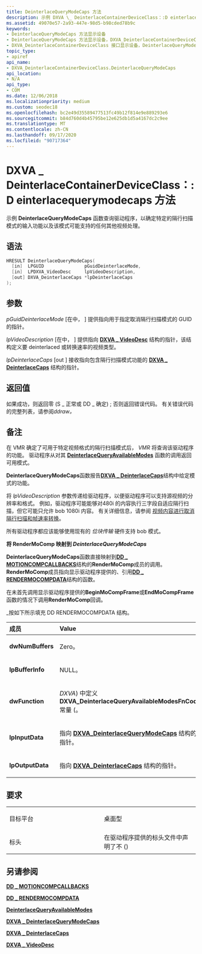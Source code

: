 ```yaml
---
title: DeinterlaceQueryModeCaps 方法
description: 示例 DXVA \_ DeinterlaceContainerDeviceClass：:D einterlacequerymodecaps 函数查询驱动程序，以确定特定取消隔行扫描模式的输入功能以及该模式可能支持的任何其他视频处理。
ms.assetid: 49070e57-2a93-447e-98d5-b98cded78b9c
keywords:
- DeinterlaceQueryModeCaps 方法显示设备
- DeinterlaceQueryModeCaps 方法显示设备，DXVA_DeinterlaceContainerDeviceClass 接口
- DXVA_DeinterlaceContainerDeviceClass 接口显示设备，DeinterlaceQueryModeCaps 方法
topic_type:
- apiref
api_name:
- DXVA_DeinterlaceContainerDeviceClass.DeinterlaceQueryModeCaps
api_location:
- N/A
api_type:
- COM
ms.date: 12/06/2018
ms.localizationpriority: medium
ms.custom: seodec18
ms.openlocfilehash: bc2e49d35589477513fc49b12f814e9e889293e6
ms.sourcegitcommit: b84d760d4b45795be12e625db1d5a4167dc2c9ee
ms.translationtype: MT
ms.contentlocale: zh-CN
ms.lasthandoff: 09/17/2020
ms.locfileid: "90717364"
---
```

# <a name="dxva_deinterlacecontainerdeviceclassdeinterlacequerymodecaps-method"></a>DXVA \_ DeinterlaceContainerDeviceClass：:D einterlacequerymodecaps 方法


示例 **DeinterlaceQueryModeCaps** 函数查询驱动程序，以确定特定的隔行扫描模式的输入功能以及该模式可能支持的任何其他视频处理。

<a name="syntax"></a>语法
------

```cpp
HRESULT DeinterlaceQueryModeCaps(
  [in]  LPGUID               pGuidDeinterlaceMode,
  [in]  LPDXVA_VideoDesc     lpVideoDescription,
  [out] DXVA_DeinterlaceCaps *lpDeinterlaceCaps
);
```

<a name="parameters"></a>参数
----------

*pGuidDeinterlaceMode* \[在中， \] 提供指向用于指定取消隔行扫描模式的 GUID 的指针。

*lpVideoDescription* \[在中， \] 提供指向 [**DXVA \_ VideoDesc**](/windows-hardware/drivers/ddi/dxva/ns-dxva-_dxva_videodesc) 结构的指针，该结构定义要 deinterlaced 或转换速率的视频类型。

*lpDeinterlaceCaps* \[out \] 接收指向包含隔行扫描模式功能的 [**DXVA \_ DeinterlaceCaps**](/windows-hardware/drivers/ddi/dxva/ns-dxva-_dxva_deinterlacecaps) 结构的指针。

<a name="return-value"></a>返回值
------------

如果成功，则返回零 (S \_ 正常或 DD \_ 确定) ; 否则返回错误代码。 有关错误代码的完整列表，请参阅*ddraw。*

<a name="remarks"></a>备注
-------

在 VMR 确定了可用于特定视频格式的隔行扫描模式后， *VMR* 将查询该驱动程序的功能。 驱动程序从对其 [**DeinterlaceQueryAvailableModes**](dxva-deinterlacecontainerdeviceclass-deinterlacequeryavailablemodes.md) 函数的调用返回可用模式。

**DeinterlaceQueryModeCaps**函数报告[**DXVA \_ DeinterlaceCaps**](/windows-hardware/drivers/ddi/dxva/ns-dxva-_dxva_deinterlacecaps)结构中给定模式的功能。

将 *lpVideoDescription* 参数传递给驱动程序，以便驱动程序可以支持源视频的分辨率和格式。 例如，驱动程序可能能够对480i 的内容执行三字段自适应隔行扫描，但它可能只允许 bob 1080i 内容。 有关详细信息，请参阅 [视频内容进行取消隔行扫描和帧速率转换](./video-content-for-deinterlace-and-frame-rate-conversion.md)。

所有驱动程序都应该能够使用现有的 *位块传输* 硬件支持 bob 模式。

**将 RenderMoComp 映射到 *DeinterlaceQueryModeCaps***

**DeinterlaceQueryModeCaps**函数直接映射到[**DD \_ MOTIONCOMPCALLBACKS**](/windows/win32/api/ddrawint/ns-ddrawint-dd_motioncompcallbacks)结构的**RenderMoComp**成员的调用。 **RenderMoComp**成员指向显示驱动程序提供的、引用[**DD \_ RENDERMOCOMPDATA**](/windows/win32/api/ddrawint/ns-ddrawint-_dd_rendermocompdata)结构的函数。

在未首先调用显示驱动程序提供的**BeginMoCompFrame**或**EndMoCompFrame**函数的情况下调用**RenderMoComp**回调。

\_按如下所示填充 DD RENDERMOCOMPDATA 结构。

<table>
<colgroup>
<col width="50%" />
<col width="50%" />
</colgroup>
<thead>
<tr class="header">
<th align="left">成员</th>
<th align="left">Value</th>
</tr>
</thead>
<tbody>
<tr class="odd">
<td align="left"><p><strong>dwNumBuffers</strong></p></td>
<td align="left"><p>Zero。</p></td>
</tr>
<tr class="even">
<td align="left"><p><strong>lpBufferInfo</strong></p></td>
<td align="left"><p>NULL。</p></td>
</tr>
<tr class="odd">
<td align="left"><p><strong>dwFunction</strong></p></td>
<td align="left"><p><em>DXVA</em>) 中定义<strong>DXVA_DeinterlaceQueryAvailableModesFnCode</strong>常量 (。</p></td>
</tr>
<tr class="even">
<td align="left"><p><strong>lpInputData</strong></p></td>
<td align="left"><p>指向 <a href="/windows-hardware/drivers/ddi/dxva/ns-dxva-_dxva_deinterlacequerymodecaps" data-raw-source="[&lt;strong&gt;DXVA_DeinterlaceQueryModeCaps&lt;/strong&gt;](/windows-hardware/drivers/ddi/dxva/ns-dxva-_dxva_deinterlacequerymodecaps)"><strong>DXVA_DeinterlaceQueryModeCaps</strong></a> 结构的指针。</p></td>
</tr>
<tr class="odd">
<td align="left"><p><strong>lpOutputData</strong></p></td>
<td align="left"><p>指向 <a href="/windows-hardware/drivers/ddi/dxva/ns-dxva-_dxva_deinterlacecaps" data-raw-source="[&lt;strong&gt;DXVA_DeinterlaceCaps&lt;/strong&gt;](/windows-hardware/drivers/ddi/dxva/ns-dxva-_dxva_deinterlacecaps)"><strong>DXVA_DeinterlaceCaps</strong></a> 结构的指针。</p></td>
</tr>
</tbody>
</table>

 

<a name="requirements"></a>要求
------------

<table>
<colgroup>
<col width="50%" />
<col width="50%" />
</colgroup>
<tbody>
<tr class="odd">
<td align="left"><p>目标平台</p></td>
<td align="left">桌面型</td>
</tr>
<tr class="even">
<td align="left"><p>标头</p></td>
<td align="left">在驱动程序提供的标头文件中声明了不 () </td>
</tr>
</tbody>
</table>

## <a name="span-idsee_alsospansee-also"></a><span id="see_also"></span>另请参阅


[**DD \_ MOTIONCOMPCALLBACKS**](/windows/win32/api/ddrawint/ns-ddrawint-dd_motioncompcallbacks)

[**DD \_ RENDERMOCOMPDATA**](/windows/win32/api/ddrawint/ns-ddrawint-_dd_rendermocompdata)

[**DeinterlaceQueryAvailableModes**](dxva-deinterlacecontainerdeviceclass-deinterlacequeryavailablemodes.md)

[**DXVA \_ DeinterlaceQueryModeCaps**](/windows-hardware/drivers/ddi/dxva/ns-dxva-_dxva_deinterlacequerymodecaps)

[**DXVA \_ DeinterlaceCaps**](/windows-hardware/drivers/ddi/dxva/ns-dxva-_dxva_deinterlacecaps)

[**DXVA \_ VideoDesc**](/windows-hardware/drivers/ddi/dxva/ns-dxva-_dxva_videodesc)

